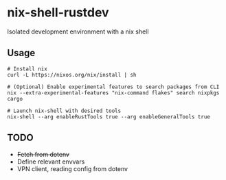 # nix-shell-rustdev

Isolated development environment with a nix shell

## Usage

```shell
# Install nix
curl -L https://nixos.org/nix/install | sh

# (Optional) Enable experimental features to search packages from CLI
nix --extra-experimental-features "nix-command flakes" search nixpkgs cargo

# Launch nix-shell with desired tools
nix-shell --arg enableRustTools true --arg enableGeneralTools true
```

## TODO
* ~~Fetch from dotenv~~
* Define relevant envvars
* VPN client, reading config from dotenv
